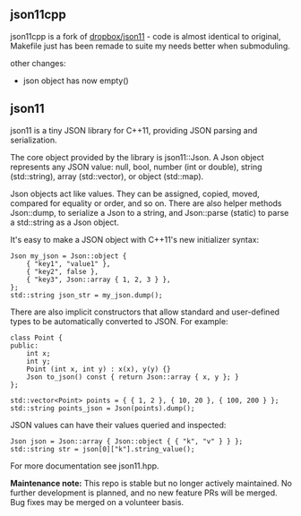 json11cpp
---------

json11cpp is a fork of [dropbox/json11](https://github.com/dropbox/json11) - code is
almost identical to original, Makefile just has been remade to suite my needs better when submoduling.

other changes:
 - json object has now empty()

json11
------

json11 is a tiny JSON library for C++11, providing JSON parsing and serialization.

The core object provided by the library is json11::Json. A Json object represents any JSON
value: null, bool, number (int or double), string (std::string), array (std::vector), or
object (std::map).

Json objects act like values. They can be assigned, copied, moved, compared for equality or
order, and so on. There are also helper methods Json::dump, to serialize a Json to a string, and
Json::parse (static) to parse a std::string as a Json object.

It's easy to make a JSON object with C++11's new initializer syntax:

    Json my_json = Json::object {
        { "key1", "value1" },
        { "key2", false },
        { "key3", Json::array { 1, 2, 3 } },
    };
    std::string json_str = my_json.dump();

There are also implicit constructors that allow standard and user-defined types to be
automatically converted to JSON. For example:

    class Point {
    public:
        int x;
        int y;
        Point (int x, int y) : x(x), y(y) {}
        Json to_json() const { return Json::array { x, y }; }
    };

    std::vector<Point> points = { { 1, 2 }, { 10, 20 }, { 100, 200 } };
    std::string points_json = Json(points).dump();

JSON values can have their values queried and inspected:

    Json json = Json::array { Json::object { { "k", "v" } } };
    std::string str = json[0]["k"].string_value();

For more documentation see json11.hpp.

__Maintenance note:__ This repo is stable but no longer actively maintained.  No further development
is planned, and no new feature PRs will be merged.  Bug fixes may be merged on a volunteer basis.
